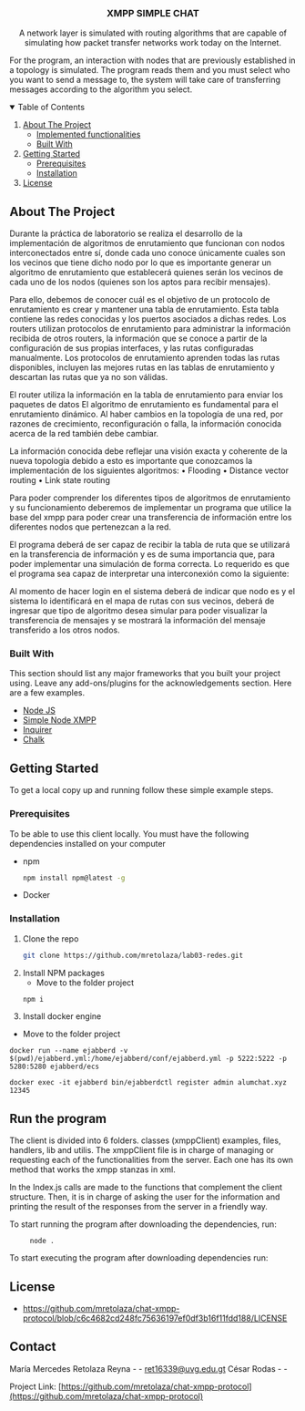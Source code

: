 

<!-- PROJECT LOGO -->
<br />
<p align="center">
  <h3 align="center">XMPP SIMPLE CHAT</h3>

  <p align="center">
    A network layer is simulated with routing algorithms that are capable of simulating how packet transfer networks work today on the Internet.

For the program, an interaction with nodes that are previously established in a topology is simulated. The program reads them and you must select who you want to send a message to, the system will take care of transferring messages according to the algorithm you select.
    <br />
  </p>
</p>



<!-- TABLE OF CONTENTS -->
<details open="open">
  <summary>Table of Contents</summary>
  <ol>
    <li>
      <a href="#about-the-project">About The Project</a>
      <ul>
        <li><a href="#implemented-functionalities">Implemented functionalities</a></li>
        <li><a href="#built-with">Built With</a></li>
      </ul>
    </li>
    <li>
      <a href="#getting-started">Getting Started</a>
      <ul>
        <li><a href="#prerequisites">Prerequisites</a></li>
        <li><a href="#installation">Installation</a></li>
      </ul>
    </li>
    <li><a href="#license">License</a></li>
  </ol>
</details>



<!-- ABOUT THE PROJECT -->
## About The Project

Durante la práctica de laboratorio se realiza el desarrollo de la implementación de algoritmos de enrutamiento que funcionan con nodos interconectados entre sí, donde cada uno conoce únicamente cuales son los vecinos que tiene dicho nodo por lo que es importante generar un algoritmo de enrutamiento que establecerá quienes serán los vecinos de cada uno de los nodos (quienes son los aptos para recibir mensajes). 

Para ello, debemos de conocer cuál es el objetivo de un protocolo de enrutamiento es crear y mantener una tabla de enrutamiento. Esta tabla contiene las redes conocidas y los puertos asociados a dichas redes. Los routers utilizan protocolos de enrutamiento para administrar la información recibida de otros routers, la información que se conoce a partir de la configuración de sus propias interfaces, y las rutas configuradas manualmente. Los protocolos de enrutamiento aprenden todas las rutas disponibles, incluyen las mejores rutas en las tablas de enrutamiento y descartan las rutas que ya no son válidas. 

El router utiliza la información en la tabla de enrutamiento para enviar los paquetes de datos El algoritmo de enrutamiento es fundamental para el enrutamiento dinámico. Al haber cambios en la topología de una red, por razones de crecimiento, reconfiguración o falla, la información conocida acerca de la red también debe cambiar. 


La información conocida debe reflejar una visión exacta y coherente de la nueva topología debido a esto es importante que conozcamos la implementación de los siguientes algoritmos: 
  •	Flooding
  •	Distance vector routing
  •	Link state routing
  
Para poder comprender los diferentes tipos de algoritmos de enrutamiento y su funcionamiento deberemos de implementar un programa que utilice la base del xmpp para poder crear una transferencia de información entre los diferentes nodos que pertenezcan a la red. 

El programa deberá de ser capaz de recibir la tabla de ruta que se utilizará en la transferencia de información y es de suma importancia que, para poder implementar una simulación de forma correcta. Lo requerido es que el programa sea capaz de interpretar una interconexión como la siguiente: 
 
Al momento de hacer login en el sistema deberá de indicar que nodo es y el sistema lo identificará en el mapa de rutas con sus vecinos, deberá de ingresar que tipo de algoritmo desea simular para poder visualizar la transferencia de mensajes y se mostrará la información del mensaje transferido a los otros nodos. 


### Built With

This section should list any major frameworks that you built your project using. Leave any add-ons/plugins for the acknowledgements section. Here are a few examples.
* [Node JS](https://nodejs.org/en/)
* [Simple Node XMPP](https://github.com/simple-xmpp/node-simple-xmpp)
* [Inquirer](https://www.npmjs.com/package/inquirer)
* [Chalk](https://www.npmjs.com/package/chalk)



<!-- GETTING STARTED -->
## Getting Started

To get a local copy up and running follow these simple example steps.

### Prerequisites

To be able to use this client locally. You must have the following dependencies installed on your computer

* npm
  ```sh
  npm install npm@latest -g
  ```
* Docker 

### Installation

1. Clone the repo
   ```sh
   git clone https://github.com/mretolaza/lab03-redes.git
   ```
2. Install NPM packages
   * Move to the folder project 
   ```sh
   npm i
   ```
3. Install docker engine  
  * Move to the folder project 
   ```Prepare server 
   docker run --name ejabberd -v $(pwd)/ejabberd.yml:/home/ejabberd/conf/ejabberd.yml -p 5222:5222 -p 5280:5280 ejabberd/ecs

   docker exec -it ejabberd bin/ejabberdctl register admin alumchat.xyz 12345
   ```

## Run the program 

The client is divided into 6 folders. classes (xmppClient) examples, files, handlers, lib and utilis. The xmppClient file is in charge of managing or requesting each of the functionalities from the server. Each one has its own method that works the xmpp stanzas in xml.

In the Index.js calls are made to the functions that complement the client structure. Then, it is in charge of asking the user for the information and printing the result of the responses from the server in a friendly way.

To start running the program after downloading the dependencies, run:

  ```Mov to the folder project 
       node .  
   ```
   
To start executing the program after downloading dependencies run:

<!-- LICENSE -->
## License

- https://github.com/mretolaza/chat-xmpp-protocol/blob/c6c4682cd248fc75636197ef0df3b16f11fdd188/LICENSE


<!-- CONTACT -->
## Contact

María Mercedes Retolaza Reyna - - ret16339@uvg.edu.gt
César Rodas - - 

Project Link: [https://github.com/mretolaza/chat-xmpp-protocol](https://github.com/mretolaza/chat-xmpp-protocol)
